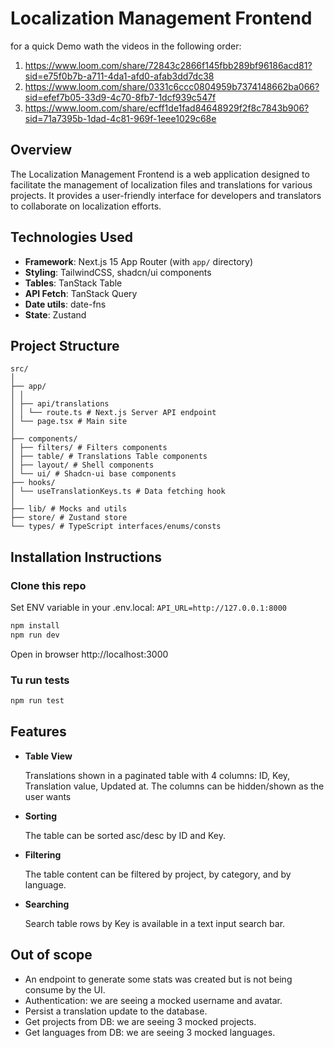 # Localization Management Frontend

for a quick Demo wath the videos in the following order:

1. https://www.loom.com/share/72843c2866f145fbb289bf96186acd81?sid=e75f0b7b-a711-4da1-afd0-afab3dd7dc38
2. https://www.loom.com/share/0331c6ccc0804959b7374148662ba066?sid=efef7b05-33d9-4c70-8fb7-1dcf939c547f
3. https://www.loom.com/share/ecff1de1fad84648929f2f8c7843b906?sid=71a7395b-1dad-4c81-969f-1eee1029c68e

## Overview

The Localization Management Frontend is a web application designed to facilitate the management of localization files and translations for various projects. It provides a user-friendly interface for developers and translators to collaborate on localization efforts.

## Technologies Used

- **Framework**: Next.js 15 App Router (with `app/` directory)
- **Styling**: TailwindCSS, shadcn/ui components
- **Tables**: TanStack Table
- **API Fetch**: TanStack Query
- **Date utils**: date-fns
- **State**: Zustand

## Project Structure

```text
src/
│
├── app/
│ │
│ ├── api/translations
│ │ └── route.ts # Next.js Server API endpoint
│ └── page.tsx # Main site
│
├── components/
│ ├── filters/ # Filters components
│ ├── table/ # Translations Table components
│ ├── layout/ # Shell components
│ └── ui/ # Shadcn-ui base components
├── hooks/
│ └── useTranslationKeys.ts # Data fetching hook
│
├── lib/ # Mocks and utils
├── store/ # Zustand store
└── types/ # TypeScript interfaces/enums/consts
```

## Installation Instructions

### Clone this repo

Set ENV variable in your .env.local: `API_URL=http://127.0.0.1:8000`

```bash
npm install
npm run dev
```

Open in browser http://localhost:3000

### Tu run tests

```bash
npm run test
```

## Features

- **Table View**

  Translations shown in a paginated table with 4 columns: ID, Key, Translation value, Updated at. The columns can be hidden/shown as the user wants

- **Sorting**

  The table can be sorted asc/desc by ID and Key.

- **Filtering**

  The table content can be filtered by project, by category, and by language.

- **Searching**

  Search table rows by Key is available in a text input search bar.

## Out of scope

- An endpoint to generate some stats was created but is not being consume by the UI.
- Authentication: we are seeing a mocked username and avatar.
- Persist a translation update to the database.
- Get projects from DB: we are seeing 3 mocked projects.
- Get languages from DB: we are seeing 3 mocked languages.
